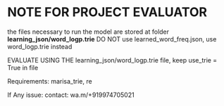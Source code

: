 # NOTE FOR PROJECT EVALUATOR

the files necessary to run the model are stored at folder __learning_json/word_logp.trie__
DO NOT use learned_word_freq.json, use word_logp.trie instead

EVALUATE USING THE learning_json/word_logp.trie file, 
keep  use_trie = True in file

Requirements:
marisa_trie, re


If Any issue:
  contact: wa.m/+919974705021

